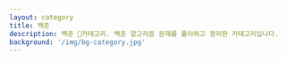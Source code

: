 ```yaml
---
layout: category
title: 백준
description: 백준 📁카테고리. 백준 알고리즘 문제를 풀이하고 정리한 카테고리입니다.
background: '/img/bg-category.jpg'
---
```

